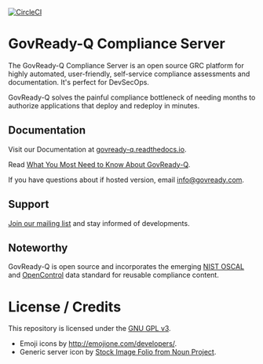 [![CircleCI](https://circleci.com/gh/GovReady/govready-q/tree/main.svg?style=svg)](https://circleci.com/gh/GovReady/govready-q/tree/main)

# GovReady-Q Compliance Server

The GovReady-Q Compliance Server is an open source GRC platform for highly automated, user-friendly, self-service compliance assessments and documentation. It's perfect for DevSecOps.

GovReady-Q solves the painful compliance bottleneck of needing months to authorize applications that deploy and redeploy in minutes.

## Documentation

Visit our Documentation at [govready-q.readthedocs.io](http://govready-q.readthedocs.io).

Read [What You Most Need to Know About GovReady-Q](http://govready-q.readthedocs.io/en/latest/introduction.html).

If you have questions about if hosted version, email <a href="mailto:info@govready.com">info@govready.com</a>.


## Support

[Join our mailing list](http://eepurl.com/cN7oJL) and stay informed of developments.

## Noteworthy

GovReady-Q is open source and incorporates the emerging [NIST OSCAL](https://pages.nist.gov/OSCAL/) and [OpenControl](http://open-control.org) data standard for reusable compliance content.

# License / Credits

This repository is licensed under the [GNU GPL v3](LICENSE.md).

* Emoji icons by http://emojione.com/developers/.
* Generic server icon by [Stock Image Folio from Noun Project](https://thenounproject.com/search/?q=computer&i=870428).
